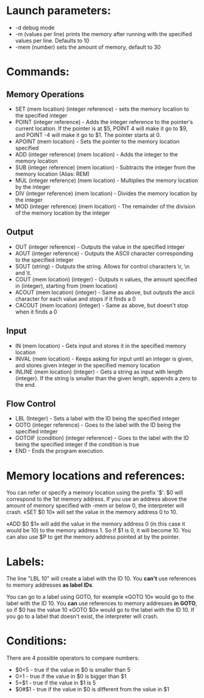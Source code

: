 # Launch parameters:
* -d debug mode
* -m (values per line) prints the memory after running with the specified values per line. Defaults to 10
* -mem (number) sets the amount of memory, default to 30

# Commands:
## Memory Operations
* SET (mem location) (integer reference) - sets the memory location to the specified integer
* POINT (integer reference) - Adds the integer reference to the pointer's current location. If the pointer is at $5, POINT 4 will make it go to $9, and POINT -4 will make it go to $1. The pointer starts at 0.
* APOINT (mem location) - Sets the pointer to the memory location specified
* ADD (integer reference) (mem location) - Adds the integer to the memory location
* SUB (integer reference) (mem location) - Subtracts the integer from the memory location (Alias: REM)
* MUL (integer reference) (mem location) - Multiplies the memory location by the integer
* DIV (integer reference) (mem location) - Divides the memory location by the integer
* MOD (integer reference) (mem location) - The remainder of the division of the memory location by the integer

## Output
* OUT (integer reference) - Outputs the value in the specified integer
* AOUT (integer reference) - Outputs the ASCII character corresponding to the specified integer
* SOUT (string) - Outputs the string. Allows for control characters \r, \n and \t.
* COUT (mem location) (integer) - Outputs n values, the amount specified in (integer), starting from (mem location)
* ACOUT (mem location) (integer) - Same as above, but outputs the ascii character for each value and stops if it finds a 0
* CACOUT (mem location) (integer) - Same as above, but doesn't stop when it finds a 0

## Input
* IN (mem location) - Gets input and stores it in the specified memory location
* INVAL (mem location) - Keeps asking for input until an integer is given, and stores given integer in the specified memory location
* INLINE (mem location) (integer) - Gets a string as input with length (integer). If the string is smaller than the given length, appends a zero to the end.

## Flow Control
* LBL (Integer) - Sets a label with the ID being the specified integer
* GOTO (integer reference) - Goes to the label with the ID being the specified integer
* GOTOIF (condition) (integer reference) - Goes to the label with the ID being the specified integer if the condition is
true
* END - Ends the program execution.


# Memory locations and references:
You can refer or specify a memory location using the prefix '$'. $0 will correspond to the 1st memory address. If you use
an address above the amount of memory specified with -mem or below 0, the interpreter will crash.
«SET $0 10» will set the value in the memory address 0 to 10.

«ADD $0 $1» will add the value in the memory address 0 (in this case it would be 10) to the memory address 1.
So if $1 is 0, it will become 10.
You can also use $P to get the memory address pointed at by the pointer.

# Labels:
The line "LBL 10" will create a label with the ID 10. You **can't** use references to memory addresses **as label IDs**.

You can go to a label using GOTO, for example «GOTO 10» would go to the label with the ID 10. You **can** use references to memory
addresses **in GOTO**, so if $0 has the value 10 «GOTO $0» would go to the label with the ID 10. If you go to a label
that doesn't exist, the interpreter will crash.

# Conditions:
There are 4 possible operators to compare numbers:
* $0<5 - true if the value in $0 is smaller than 5
* $0>$1 - true if the value in $0 is bigger than $1
* 5=$1 - true if the value in $1 is 5
* $0#$1 - true if the value in $0 is different from the value in $1